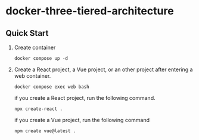 # docker-three-tiered-architecture

## Quick Start
1. Create container
    ```
    docker compose up -d
    ```
2. Create a React project, a Vue project, or an other project after entering a web container.
    ```
    docker compose exec web bash
    ```
    if you create a React project, run the following command.
    ```
    npx create-react .
    ```
    if you create a Vue project, run the following command
    ```
    npm create vue@latest .
    ```